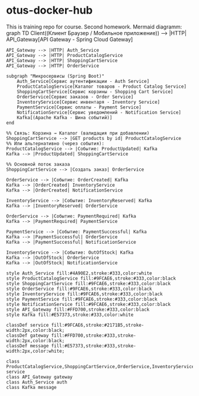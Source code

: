 # otus-docker-hub
This is training repo for course. Second homework.
Mermaid diagramm:
graph TD
    Client((Клиент Браузер / Мобильное приложение)) --> |HTTP| API_Gateway[API Gateway - Spring Cloud Gateway]

    API_Gateway --> |HTTP| Auth_Service
    API_Gateway --> |HTTP| ProductCatalogService
    API_Gateway --> |HTTP| ShoppingCartService
    API_Gateway --> |HTTP| OrderService

    subgraph "Микросервисы (Spring Boot)"
        Auth_Service[Сервис аутентификации - Auth Service]
        ProductCatalogService[Каталог товаров - Product Catalog Service]
        ShoppingCartService[Сервис корзины - Shopping Cart Service]
        OrderService[Сервис заказов - Order Service]
        InventoryService[Сервис инвентаря - Inventory Service]
        PaymentService[Сервис оплаты - Payment Service]
        NotificationService[Сервис уведомлений - Notification Service]
        Kafka[(Apache Kafka - Шина событий)]
    end

    %% Связь: Корзина → Каталог (валидация при добавлении)
    ShoppingCartService --> |GET products by id| ProductCatalogService
    %% Или альтернативно (через события):
    ProductCatalogService --> |Событие: ProductUpdated| Kafka
    Kafka --> |ProductUpdated| ShoppingCartService

    %% Основной поток заказа
    ShoppingCartService --> |Создать заказ| OrderService

    OrderService --> |Событие: OrderCreated| Kafka
    Kafka --> |OrderCreated| InventoryService
    Kafka --> |OrderCreated| NotificationService

    InventoryService --> |Событие: InventoryReserved| Kafka
    Kafka --> |InventoryReserved| OrderService

    OrderService --> |Событие: PaymentRequired| Kafka
    Kafka --> |PaymentRequired| PaymentService

    PaymentService --> |Событие: PaymentSuccessful| Kafka
    Kafka --> |PaymentSuccessful| OrderService
    Kafka --> |PaymentSuccessful| NotificationService

    InventoryService --> |Событие: OutOfStock| Kafka
    Kafka --> |OutOfStock| OrderService
    Kafka --> |OutOfStock| NotificationService

    style Auth_Service fill:#4A90E2,stroke:#333,color:white
    style ProductCatalogService fill:#9FCAE6,stroke:#333,color:black
    style ShoppingCartService fill:#9FCAE6,stroke:#333,color:black
    style OrderService fill:#9FCAE6,stroke:#333,color:black
    style InventoryService fill:#9FCAE6,stroke:#333,color:black
    style PaymentService fill:#9FCAE6,stroke:#333,color:black
    style NotificationService fill:#9FCAE6,stroke:#333,color:black
    style API_Gateway fill:#FFD700,stroke:#333,color:black
    style Kafka fill:#E57373,stroke:#333,color:white

    classDef service fill:#9FCAE6,stroke:#2171B5,stroke-width:2px,color:black;
    classDef gateway fill:#FFD700,stroke:#333,stroke-width:2px,color:black;
    classDef message fill:#E57373,stroke:#333,stroke-width:2px,color:white;

    class ProductCatalogService,ShoppingCartService,OrderService,InventoryService,PaymentService,NotificationService service
    class API_Gateway gateway
    class Auth_Service auth
    class Kafka message
